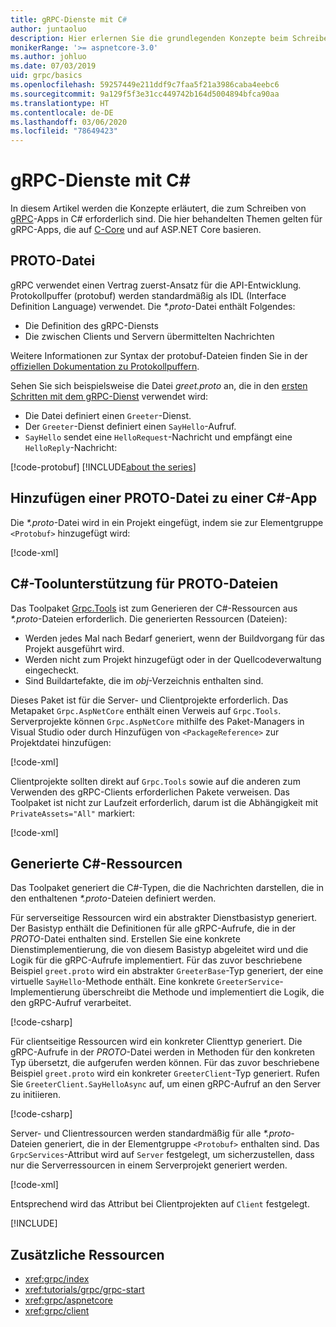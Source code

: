 ```yaml
---
title: gRPC-Dienste mit C#
author: juntaoluo
description: Hier erlernen Sie die grundlegenden Konzepte beim Schreiben von gRPC-Diensten mit C#.
monikerRange: '>= aspnetcore-3.0'
ms.author: johluo
ms.date: 07/03/2019
uid: grpc/basics
ms.openlocfilehash: 59257449e211ddf9c7faa5f21a3986caba4eebc6
ms.sourcegitcommit: 9a129f5f3e31cc449742b164d5004894bfca90aa
ms.translationtype: HT
ms.contentlocale: de-DE
ms.lasthandoff: 03/06/2020
ms.locfileid: "78649423"
---
```

# <a name="grpc-services-with-c"></a>gRPC-Dienste mit C\#

In diesem Artikel werden die Konzepte erläutert, die zum Schreiben von [gRPC](https://grpc.io/docs/guides/)-Apps in C# erforderlich sind. Die hier behandelten Themen gelten für gRPC-Apps, die auf [C-Core](https://grpc.io/blog/grpc-stacks) und auf ASP.NET Core basieren.

## <a name="proto-file"></a>PROTO-Datei

gRPC verwendet einen Vertrag zuerst-Ansatz für die API-Entwicklung. Protokollpuffer (protobuf) werden standardmäßig als IDL (Interface Definition Language) verwendet. Die *\*.proto*-Datei enthält Folgendes:

* Die Definition des gRPC-Diensts
* Die zwischen Clients und Servern übermittelten Nachrichten

Weitere Informationen zur Syntax der protobuf-Dateien finden Sie in der [offiziellen Dokumentation zu Protokollpuffern](https://developers.google.com/protocol-buffers/docs/proto3).

Sehen Sie sich beispielsweise die Datei *greet.proto* an, die in den [ersten Schritten mit dem gRPC-Dienst](xref:tutorials/grpc/grpc-start) verwendet wird:

* Die Datei definiert einen `Greeter`-Dienst.
* Der `Greeter`-Dienst definiert einen `SayHello`-Aufruf.
* `SayHello` sendet eine `HelloRequest`-Nachricht und empfängt eine `HelloReply`-Nachricht:

[!code-protobuf[](~/tutorials/grpc/grpc-start/sample/GrpcGreeter/Protos/greet.proto)]
[!INCLUDE[about the series](~/includes/code-comments-loc.md)]

## <a name="add-a-proto-file-to-a-c-app"></a>Hinzufügen einer PROTO-Datei zu einer C\#-App

Die *\*.proto*-Datei wird in ein Projekt eingefügt, indem sie zur Elementgruppe `<Protobuf>` hinzugefügt wird:

[!code-xml[](~/tutorials/grpc/grpc-start/sample/GrpcGreeter/GrpcGreeter.csproj?highlight=2&range=7-9)]

## <a name="c-tooling-support-for-proto-files"></a>C#-Toolunterstützung für PROTO-Dateien

Das Toolpaket [Grpc.Tools](https://www.nuget.org/packages/Grpc.Tools/) ist zum Generieren der C#-Ressourcen aus *\*.proto*-Dateien erforderlich. Die generierten Ressourcen (Dateien):

* Werden jedes Mal nach Bedarf generiert, wenn der Buildvorgang für das Projekt ausgeführt wird.
* Werden nicht zum Projekt hinzugefügt oder in der Quellcodeverwaltung eingecheckt.
* Sind Buildartefakte, die im *obj*-Verzeichnis enthalten sind.

Dieses Paket ist für die Server- und Clientprojekte erforderlich. Das Metapaket `Grpc.AspNetCore` enthält einen Verweis auf `Grpc.Tools`. Serverprojekte können `Grpc.AspNetCore` mithilfe des Paket-Managers in Visual Studio oder durch Hinzufügen von `<PackageReference>` zur Projektdatei hinzufügen:

[!code-xml[](~/tutorials/grpc/grpc-start/sample/GrpcGreeter/GrpcGreeter.csproj?highlight=1&range=12)]

Clientprojekte sollten direkt auf `Grpc.Tools` sowie auf die anderen zum Verwenden des gRPC-Clients erforderlichen Pakete verweisen. Das Toolpaket ist nicht zur Laufzeit erforderlich, darum ist die Abhängigkeit mit `PrivateAssets="All"` markiert:

[!code-xml[](~/tutorials/grpc/grpc-start/sample/GrpcGreeterClient/GrpcGreeterClient.csproj?highlight=3&range=9-11)]

## <a name="generated-c-assets"></a>Generierte C#-Ressourcen

Das Toolpaket generiert die C#-Typen, die die Nachrichten darstellen, die in den enthaltenen *\*.proto*-Dateien definiert werden.

Für serverseitige Ressourcen wird ein abstrakter Dienstbasistyp generiert. Der Basistyp enthält die Definitionen für alle gRPC-Aufrufe, die in der *PROTO*-Datei enthalten sind. Erstellen Sie eine konkrete Dienstimplementierung, die von diesem Basistyp abgeleitet wird und die Logik für die gRPC-Aufrufe implementiert. Für das zuvor beschriebene Beispiel `greet.proto` wird ein abstrakter `GreeterBase`-Typ generiert, der eine virtuelle `SayHello`-Methode enthält. Eine konkrete `GreeterService`-Implementierung überschreibt die Methode und implementiert die Logik, die den gRPC-Aufruf verarbeitet.

[!code-csharp[](~/tutorials/grpc/grpc-start/sample/GrpcGreeter/Services/GreeterService.cs?name=snippet)]

Für clientseitige Ressourcen wird ein konkreter Clienttyp generiert. Die gRPC-Aufrufe in der *PROTO*-Datei werden in Methoden für den konkreten Typ übersetzt, die aufgerufen werden können. Für das zuvor beschriebene Beispiel `greet.proto` wird ein konkreter `GreeterClient`-Typ generiert. Rufen Sie `GreeterClient.SayHelloAsync` auf, um einen gRPC-Aufruf an den Server zu initiieren.

[!code-csharp[](~/tutorials/grpc/grpc-start/sample/GrpcGreeterClient/Program.cs?name=snippet)]

Server- und Clientressourcen werden standardmäßig für alle *\*.proto*-Dateien generiert, die in der Elementgruppe `<Protobuf>` enthalten sind. Das `GrpcServices`-Attribut wird auf `Server` festgelegt, um sicherzustellen, dass nur die Serverressourcen in einem Serverprojekt generiert werden.

[!code-xml[](~/tutorials/grpc/grpc-start/sample/GrpcGreeter/GrpcGreeter.csproj?highlight=2&range=7-9)]

Entsprechend wird das Attribut bei Clientprojekten auf `Client` festgelegt.

[!INCLUDE[](~/includes/gRPCazure.md)]

## <a name="additional-resources"></a>Zusätzliche Ressourcen

* <xref:grpc/index>
* <xref:tutorials/grpc/grpc-start>
* <xref:grpc/aspnetcore>
* <xref:grpc/client>

